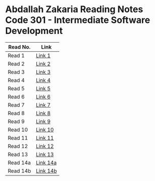 # Abdallah Zakaria Reading Notes Code 301 - Intermediate Software Development



|Read No.   | Link                   |
|-----------|----------------------- |
|Read 1     | [Link 1 ](./read01.md)|
|Read 2     | [Link 2 ](./read02.md)|
|Read 3     | [Link 3 ](./read03.md)|
|Read 4     | [Link 4 ](./read04.md)|
|Read 5     | [Link 5 ](./read05.md)|
|Read 6     | [Link 6 ](./read06.md)|
|Read 7     | [Link 7 ](./read07.md)|
|Read 8     | [Link 8 ](./read08.md)|
|Read 9     | [Link 9 ](./read09.md)|
|Read 10    | [Link 10](./read)|
|Read 11    | [Link 11](./read)|
|Read 12    | [Link 12](./read)|
|Read 13    | [Link 13](./read)|
|Read 14a   | [Link 14a](./read)|
|Read 14b   | [Link 14b](./read)|